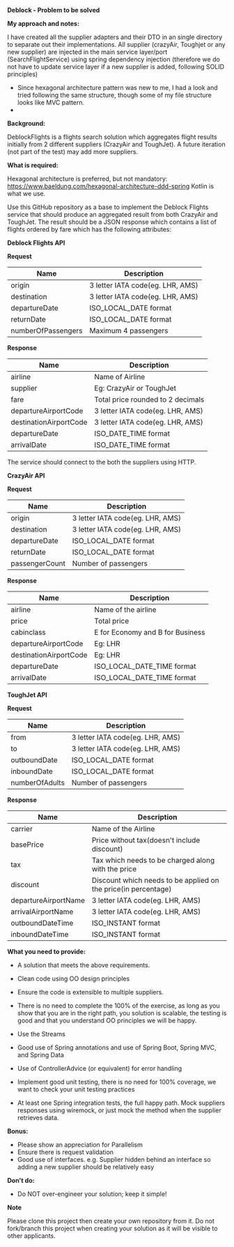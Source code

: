 **Deblock - Problem to be solved**

**My approach and notes:**

I have created all the supplier adapters and their DTO in an single directory to separate out their implementations. 
All supplier (crazyAir, Toughjet or any new supplier) are injected in the main service layer/port (SearchFlightService) using spring dependency injection (therefore we do not have to update service layer if a new supplier is added, following SOLID principles)

- Since hexagonal architecture pattern was new to me, I had a look and tried following the same structure, though some of my file structure looks like MVC pattern. 
- 

**Background:**

DeblockFlights is a flights search solution which aggregates flight results initially from 2 different suppliers (CrazyAir and ToughJet). A future iteration (not part of the test) may add more suppliers.


**What is required:**

Hexagonal architecture is preferred, but not mandatory: https://www.baeldung.com/hexagonal-architecture-ddd-spring
Kotlin is what we use.

Use this GitHub repository as a base to implement the Deblock Flights service that should produce an aggregated result from both CrazyAir and ToughJet.
The result should be a JSON response which contains a list of flights ordered by fare which has the following attributes:

**Deblock Flights API**

**Request**

| Name | Description |
| ------ | ------ |
| origin | 3 letter IATA code(eg. LHR, AMS) |
| destination | 3 letter IATA code(eg. LHR, AMS) |
| departureDate | ISO_LOCAL_DATE format |
| returnDate | ISO_LOCAL_DATE format |
| numberOfPassengers | Maximum 4 passengers |

**Response**

| Name | Description |
| ------ | ------ |
| airline | Name of Airline |
| supplier | Eg: CrazyAir or ToughJet |
| fare | Total price rounded to 2 decimals |
| departureAirportCode | 3 letter IATA code(eg. LHR, AMS) |
| destinationAirportCode | 3 letter IATA code(eg. LHR, AMS) |
| departureDate | ISO_DATE_TIME format |
| arrivalDate | ISO_DATE_TIME format |

The service should connect to the both the suppliers using HTTP.

**CrazyAir API**

**Request**

| Name | Description |
| ------ | ------ |
| origin | 3 letter IATA code(eg. LHR, AMS) |
| destination | 3 letter IATA code(eg. LHR, AMS) |
| departureDate | ISO_LOCAL_DATE format |
| returnDate | ISO_LOCAL_DATE format |
| passengerCount | Number of passengers |

**Response**


| Name | Description |
| ------ | ------ |
| airline | Name of the airline |
| price | Total price |
| cabinclass | E for Economy and B for Business |
| departureAirportCode | Eg: LHR |
| destinationAirportCode | Eg: LHR |
| departureDate | ISO_LOCAL_DATE_TIME format |
| arrivalDate | ISO_LOCAL_DATE_TIME format |

**ToughJet API**

**Request**

| Name | Description |
| ------ | ------ |
| from | 3 letter IATA code(eg. LHR, AMS) |
| to | 3 letter IATA code(eg. LHR, AMS) |
| outboundDate |ISO_LOCAL_DATE format |
| inboundDate | ISO_LOCAL_DATE format |
| numberOfAdults | Number of passengers |

**Response**

| Name | Description |
| ------ | ------ |
| carrier | Name of the Airline |
| basePrice | Price without tax(doesn't include discount) |
| tax | Tax which needs to be charged along with the price |
| discount | Discount which needs to be applied on the price(in percentage) |
| departureAirportName | 3 letter IATA code(eg. LHR, AMS) |
| arrivalAirportName | 3 letter IATA code(eg. LHR, AMS) |
| outboundDateTime | ISO_INSTANT format |
| inboundDateTime | ISO_INSTANT format |

**What you need to provide:**

- A solution that meets the above requirements.
- Clean code using OO design principles
- Ensure the code is extensible to multiple suppliers.
- There is no need to complete the 100% of the exercise, as long as you show that you are in the right path, you solution is scalable, the testing is good and that you understand OO principles we will be happy.

- Use the Streams
- Good use of Spring annotations and use of Spring Boot, Spring MVC, and Spring Data
- Use of ControllerAdvice (or equivalent) for error handling


- Implement good unit testing, there is no need for 100% coverage, we want to check your unit testing practices
- At least one Spring integration tests, the full happy path. Mock suppliers responses using wiremock, or just mock the method when the supplier retrieves data.

**Bonus:**
- Please show an appreciation for Parallelism
- Ensure there is request validation
- Good use of interfaces. e.g. Supplier hidden behind an interface so adding a new supplier should be relatively easy
  
**Don't do:**
- Do NOT over-engineer your solution; keep it simple!

**Note**

Please clone this project then create your own repository from it. Do not fork/branch this project when creating your solution as it will be visible to other applicants.
